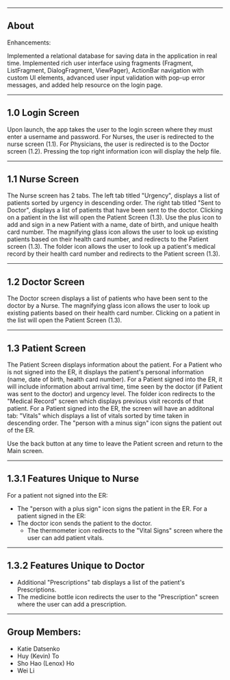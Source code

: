 ----------------------------------------------------------------------------------------------------------------
About
----------------------------------------------------------------------------------------------------------------
Enhancements:

Implemented a relational database for saving data in the application in real time.
Implemented rich user interface using fragments (Fragment, ListFragment, DialogFragment, ViewPager), ActionBar navigation with custom UI elements, advanced user input validation with pop-up error messages, and added help resource on the login page.

----------------------------------------------------------------------------------------------------------------
1.0 Login Screen
----------------------------------------------------------------------------------------------------------------
Upon launch, the app takes the user to the login screen where they must enter a username and password. For Nurses, the user is redirected to the nurse screen (1.1). For Physicians, the user is redirected is to the Doctor screen (1.2). Pressing the top right information icon will display the help file.

----------------------------------------------------------------------------------------------------------------
1.1 Nurse Screen
----------------------------------------------------------------------------------------------------------------
The Nurse screen has 2 tabs. The left tab titled "Urgency", displays a list of patients sorted by urgency in descending order. The right tab titled "Sent to Doctor", displays a list of patients that have been sent to the doctor. Clicking on a patient in the list will open the Patient Screen (1.3). Use the plus icon to add and sign in a new Patient with a name, date of birth, and unique health card number. The magnifying glass icon allows the user to look up existing patients based on their health card number, and redirects to the Patient screen (1.3). The folder icon allows the user to look up a patient's medical record by their health card number and redirects to the Patient screen (1.3).

----------------------------------------------------------------------------------------------------------------
1.2 Doctor Screen 
----------------------------------------------------------------------------------------------------------------
The Doctor screen displays a list of patients who have been sent to the doctor by a Nurse. The magnifying glass icon allows the user to look up existing patients based on their health card number. Clicking on a patient in the list will open the Patient Screen (1.3).

----------------------------------------------------------------------------------------------------------------
1.3 Patient Screen
----------------------------------------------------------------------------------------------------------------
The Patient Screen displays information about the patient. For a Patient who is not signed into the ER, it displays the patient's personal information (name, date of birth, health card number). For a Patient signed into the ER, it will include information about arrival time, time seen by the doctor (if Patient was sent to the doctor) and urgency level.
The folder icon redirects to the "Medical Record" screen which displays previous visit records of that patient.
For a Patient signed into the ER, the screen will have an additonal tab: "Vitals" which displays a list of vitals sorted by time taken in descending order. The "person with a minus sign" icon signs the patient out of the ER.

Use the back button at any time to leave the Patient screen and return to the Main screen.

--------------------------------------------------------------
1.3.1 Features Unique to Nurse
--------------------------------------------------------------
For a patient not signed into the ER: 
- The "person with a plus sign" icon signs the patient in the ER.
For a patient signed in the ER: 
- The doctor icon sends the patient to the doctor.
  - The thermometer icon redirects to the "Vital Signs" screen where the user can add patient vitals.

--------------------------------------------------------------
1.3.2 Features Unique to Doctor
--------------------------------------------------------------
- Additional "Prescriptions" tab displays a list of the patient's Prescriptions.
- The medicine bottle icon redirects the user to the "Prescription" screen where the user can add a prescription.

--------------------------------------------------------------
Group Members:
--------------------------------------------------------------
- Katie Datsenko
- Huy (Kevin) To
- Sho Hao (Lenox) Ho
- Wei Li
